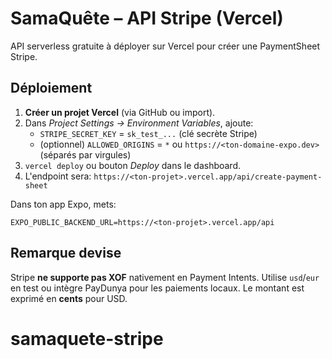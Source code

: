 # SamaQuête – API Stripe (Vercel)

API serverless gratuite à déployer sur Vercel pour créer une PaymentSheet Stripe.

## Déploiement

1. **Créer un projet Vercel** (via GitHub ou import).
2. Dans *Project Settings → Environment Variables*, ajoute:
   - `STRIPE_SECRET_KEY` = `sk_test_...` (clé secrète Stripe)
   - (optionnel) `ALLOWED_ORIGINS` = `*` ou `https://<ton-domaine-expo.dev>` (séparés par virgules)
3. `vercel deploy` ou bouton *Deploy* dans le dashboard.
4. L'endpoint sera: `https://<ton-projet>.vercel.app/api/create-payment-sheet`

Dans ton app Expo, mets:
```
EXPO_PUBLIC_BACKEND_URL=https://<ton-projet>.vercel.app/api
```

## Remarque devise
Stripe **ne supporte pas XOF** nativement en Payment Intents. Utilise `usd`/`eur` en test
ou intègre PayDunya pour les paiements locaux. Le montant est exprimé en **cents** pour USD.
# samaquete-stripe
